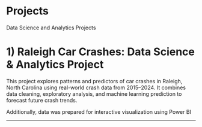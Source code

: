 # Projects
Data Science and Analytics Projects

# 1) Raleigh Car Crashes: Data Science & Analytics Project

This project explores patterns and predictors of car crashes in Raleigh, North Carolina using real-world crash data from 2015–2024. It combines data cleaning, exploratory analysis, and machine learning prediction to forecast future crash trends.

Additionally, data was prepared for interactive visualization using Power BI

---
